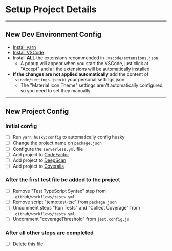 # Setup Project Details

---

## New Dev Environment Config

- [Install yarn](https://classic.yarnpkg.com/en/docs/install/#debian-stable)
- [Install VSCode](https://code.visualstudio.com/Download)
- Install **ALL** the extensions recommended in `.vscode/extensions.json`
  - A popup will appear when you start the VSCode, just click at "Accept" and all the extensions will be automatically installed
- **If the changes are not applied automatically** add the content of `.vscode/settings.json` in your personal settings.json
  - The "Material Icon Theme" settings aren't automatically configured, so you need to set they manually

---

## New Project Config

### Initial config

- [ ] Run `yarn husky:config` to automatically config husky
- [ ] Change the project name on `package.json`
- [ ] Configure the `serverless.yml` file
- [ ] Add project to [CodeFactor](https://www.codefactor.io/)
- [ ] Add project to [DeepScan](https://deepscan.io/dashboard/#view=team&tid=13883)
- [ ] Add project to [Coveralls](https://coveralls.io/welcome)

### After the first test file be added to the project

- [ ] Remove "Test TypeScript Syntax" step from `.github/workflows/tests.yml`
- [ ] Remove script "temp:test-tsc" from `package.json`
- [ ] Uncomment steps "Run Tests" and "Collect Coverage" from `.github/workflows/tests.yml`
- [ ] Uncomment "coverageThreshold" from `jest.config.js`

### After all other steps are completed

- [ ] Delete this file
